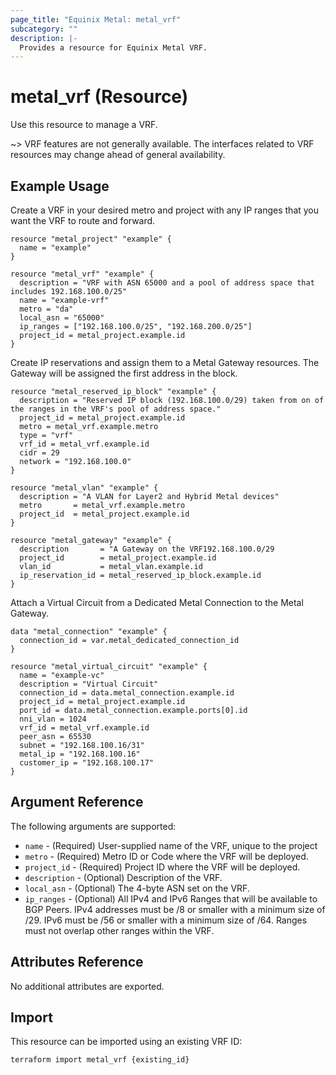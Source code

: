 ```yaml
---
page_title: "Equinix Metal: metal_vrf"
subcategory: ""
description: |-
  Provides a resource for Equinix Metal VRF.
---
```



# metal_vrf (Resource)

Use this resource to manage a VRF.

~> VRF features are not generally available. The interfaces related to VRF resources may change ahead of general availability.

## Example Usage

Create a VRF in your desired metro and project with any IP ranges that you want the VRF to route and forward.

```hcl
resource "metal_project" "example" {
  name = "example"
}

resource "metal_vrf" "example" {
  description = "VRF with ASN 65000 and a pool of address space that includes 192.168.100.0/25"
  name = "example-vrf"
  metro = "da"
  local_asn = "65000"
  ip_ranges = ["192.168.100.0/25", "192.168.200.0/25"]
  project_id = metal_project.example.id
}
```

Create IP reservations and assign them to a Metal Gateway resources. The Gateway will be assigned the first address in the block.

```hcl
resource "metal_reserved_ip_block" "example" {
  description = "Reserved IP block (192.168.100.0/29) taken from on of the ranges in the VRF's pool of address space."
  project_id = metal_project.example.id
  metro = metal_vrf.example.metro
  type = "vrf"
  vrf_id = metal_vrf.example.id
  cidr = 29
  network = "192.168.100.0"
}

resource "metal_vlan" "example" {
  description = "A VLAN for Layer2 and Hybrid Metal devices"
  metro       = metal_vrf.example.metro
  project_id  = metal_project.example.id
}

resource "metal_gateway" "example" {
  description       = "A Gateway on the VRF192.168.100.0/29
  project_id        = metal_project.example.id
  vlan_id           = metal_vlan.example.id
  ip_reservation_id = metal_reserved_ip_block.example.id
}
```

Attach a Virtual Circuit from a Dedicated Metal Connection to the Metal Gateway.

```hcl
data "metal_connection" "example" {
  connection_id = var.metal_dedicated_connection_id
}

resource "metal_virtual_circuit" "example" {
  name = "example-vc"
  description = "Virtual Circuit"
  connection_id = data.metal_connection.example.id
  project_id = metal_project.example.id
  port_id = data.metal_connection.example.ports[0].id
  nni_vlan = 1024
  vrf_id = metal_vrf.example.id
  peer_asn = 65530
  subnet = "192.168.100.16/31"
  metal_ip = "192.168.100.16"
  customer_ip = "192.168.100.17"
}
```

## Argument Reference

The following arguments are supported:

* `name` - (Required) User-supplied name of the VRF, unique to the project
* `metro` - (Required) Metro ID or Code where the VRF will be deployed.
* `project_id` - (Required) Project ID where the VRF will be deployed.
* `description` - (Optional) Description of the VRF.
* `local_asn` - (Optional) The 4-byte ASN set on the VRF.
* `ip_ranges` - (Optional) All IPv4 and IPv6 Ranges that will be available to BGP Peers. IPv4 addresses must be /8 or smaller with a minimum size of /29. IPv6 must be /56 or smaller with a minimum size of /64. Ranges must not overlap other ranges within the VRF.

## Attributes Reference

No additional attributes are exported.

## Import

This resource can be imported using an existing VRF ID:

```sh
terraform import metal_vrf {existing_id}
```
